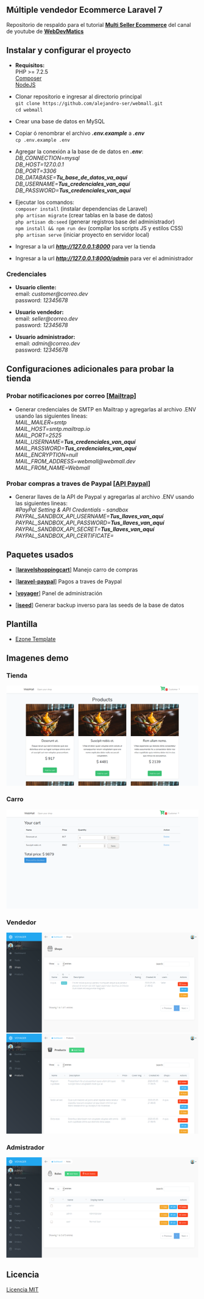 ## Múltiple vendedor Ecommerce Laravel 7

Repositorio de respaldo para el tutorial **[Multi Seller Ecommerce](https://www.youtube.com/playlist?list=PLzz9vf6075V2xMDgFzAE_j2tug2Vwx9u-)** del canal de youtube de __[WebDevMatics](https://www.youtube.com/channel/UCjpCwTGrMRuTi4FcrCYbkSQ)__

## Instalar y configurar el proyecto

- __Requisitos:__  
    PHP >= 7.2.5  
    [Composer](https://getcomposer.org)  
    [NodeJS](https://nodejs.org)

- Clonar repositorio e ingresar al directorio principal  
`git clone https://github.com/alejandro-ser/webmall.git`  
`cd webmall`
- Crear una base de datos en MySQL
- Copiar ó renombrar el archivo __*.env.example*__ a __*.env*__  
`cp .env.example .env`  
- Agregar la conexión a la base de de datos en **_.env_**:  
_DB_CONNECTION=mysql_  
_DB_HOST=127.0.0.1_  
_DB_PORT=3306_  
_DB_DATABASE=_**_Tu_base_de_datos_va_aquí_**  
_DB_USERNAME=_**_Tus_credenciales_van_aquí_**  
_DB_PASSWORD=_**_Tus_credenciales_van_aquí_**
- Ejecutar los comandos:  
`composer install` (instalar dependencias de Laravel)  
`php artisan migrate` (crear tablas en la base de datos)  
`php artisan db:seed` (generar registros base del administrador)  
`npm install && npm run dev` (compilar los scripts JS y estilos CSS)  
`php artisan serve` (iniciar proyecto en servidor local)
- Ingresar a la url **_http://127.0.0.1:8000_** para ver la tienda
- Ingresar a la url **_http://127.0.0.1:8000/admin_** para ver el administrador

### Credenciales

- **Usuario cliente:**  
    email: _customer@correo.dev_  
    password: _12345678_

- **Usuario vendedor:**  
    email: _seller@correo.dev_  
    password: _12345678_

- **Usuario administrador:**  
    email: _admin@correo.dev_  
    password: _12345678_

## Configuraciones adicionales para probar la tienda

### Probar notificaciones por correo [**[Mailtrap](https://mailtrap.io)**]

- Generar credenciales de SMTP en Mailtrap y agregarlas al archivo .ENV usando las siguientes lineas:  
_MAIL_MAILER=smtp_  
_MAIL_HOST=smtp.mailtrap.io_  
_MAIL_PORT=2525_  
_MAIL_USERNAME=_**_Tus_credenciales_van_aquí_**  
_MAIL_PASSWORD=_**_Tus_credenciales_van_aquí_**  
_MAIL_ENCRYPTION=null_  
_MAIL_FROM_ADDRESS=webmall@webmall.dev_  
_MAIL_FROM_NAME=Webmall_

### Probar compras a traves de **__Paypal__** [**[API Paypal](https://developer.paypal.com)**]

- Generar llaves de la API de Paypal y agregarlas al archivo .ENV usando las siguientes lineas:  
_#PayPal Setting & API Credentials - sandbox_  
_PAYPAL_SANDBOX_API_USERNAME=_**_Tus_llaves_van_aquí_**  
_PAYPAL_SANDBOX_API_PASSWORD=_**_Tus_llaves_van_aquí_**  
_PAYPAL_SANDBOX_API_SECRET=_**_Tus_llaves_van_aquí_**  
_PAYPAL_SANDBOX_API_CERTIFICATE=_

## Paquetes usados

- [**[laravelshoppingcart](https://github.com/darryldecode/laravelshoppingcart)**] Manejo carro de compras

- [**[laravel-paypal](https://github.com/srmklive/laravel-paypal)**] Pagos a traves de Paypal

- [**[voyager](https://voyager-docs.devdojo.com/getting-started/installation)**] Panel de administración

- [**[iseed](https://github.com/orangehill/iseed)**] Generar backup inverso para las seeds de la base de datos

## Plantilla

- [Ezone Template](https://themehunt.com/item/1527339-ezone-free-multipurpose-ecommerce-bootstrap4-template)

## Imagenes demo

### Tienda
![Admin](/public/img/webmall-customer.png)
### Carro
![Admin](/public/img/webmall-cart.png)
### Vendedor
![Admin](/public/img/webmall-seller-shop.png)
![Admin](/public/img/webmall-seller-products.png)
### Admistrador
![Admin](/public/img/webmall-admin.png)

## Licencia

[Licencia MIT](https://github.com/alejandro-ser/webmall/blob/master/LICENSE)
